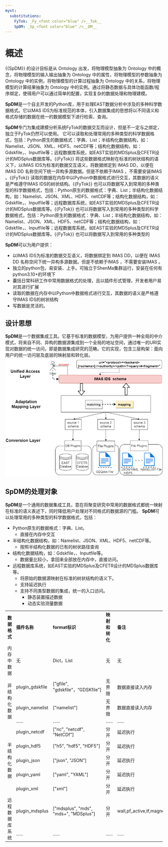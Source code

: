 ```yaml
---
myst:
  substitutions:
    FyTok: _Fy_<font color="blue" />__Tok__
    SpDM: _Sp_<font color="blue" />__DM__
---
```


# 概述
 
 {{SpDM}} 的设计目标是从 Ontology 出发，将物理模型抽象为 Ontology 中的概念，将物理模型的输入输出抽象为 Ontology 中的属性，将物理模型的参数抽象为 Ontology 中的实例，将物理模型的计算过程抽象为 Ontology 中的关系，将物理模型的计算结果抽象为 Ontology 中的实例。通过将静态数据与具体功能函数/程序绑定，使得用户可以通过简单的配置，实现复杂的数据处理和物理建模。

**SpDM**是一个自主开发的Python库，用于处理EAST数据分析中涉及的多种科学数据格式。它以MAS IDS为标准规范的本体，引入数据集成的思想将以不同语义和格式存储的数据在统一的数据模型下进行检索、查询。

**SpDM**专门为集成建模分析系统FyTok的数据交互而设计，但是不一定与之绑定，独立于FyTok仍然可以使用。
它可以读取和处理常用的多种类型的科学数据格式，包括：Python原生的数据格式：字典、List；半结构化数据结构，如：Namelist、JSON、XML、HDF5、netCDF等；结构化数据结构，如：Gdskfile，、Inputfile等；远程数据库系统，如EAST实验的MDSplus及CFETR设计的MDSplus数据库等。{{FyTok}} 将这些数据格式映射在标准的树状结构的语义下，以IMAS IDS为标准的数据交互语义，将数据绑定到 IMAS DD，以便在 IMAS DD 名称空间下统一异构多源数据。但是不依赖于IMAS ，不需要安装IMAS 。{{FyTok}} 读取的数据在内存中以Python中数据格式进行交互，其数据的语义是严格遵守IMAS IDS的树状结构。{{FyTok}} 也可以将数据写入到常用的多种类型的科学数据格式，包括：Python原生的数据格式：字典、List；半结构化数据结构，如：Namelist、JSON、XML、HDF5、netCDF等；结构化数据结构，如：Gdskfile，、Inputfile等；远程数据库系统，如EAST实验的MDSplus及CFETR设计的MDSplus数据库等。{{FyTok}} 也可以将数据写入到常用的多种类型的科学数据格式，包括：Python原生的数据格式：字典、List；半结构化数据结构，如：Namelist、JSON、XML、HDF5、netCDF等；结构化数据结构，如：Gdskfile，、Inputfile等；远程数据库系统，如EAST实验的MDSplus及CFETR设计的MDSplus数据库等。{{FyTok}} 也可以将数据写入到常用的多种类型的
 
**SpDM**可以为用户提供：
- 以IMAS IDS为标准的数据交互语义，将数据绑定到 IMAS DD，以便在 IMAS DD 名称空间下统一异构多源数据。但是不依赖于IMAS ，不需要安装IMAS 。
- 独立的python包，易安装、上手。可独立于ShenMa集群运行，安装在任何有python3.10+的环境下
- 囊括日常科研工作中常用数据格式的处理，且以插件形式管理，开发者用户易对其进行扩展
- 读取的数据在内存中以Python中数据格式进行交互，其数据的语义是严格遵守IMAS IDS的树状结构
- 写数据是灵活的。

## 设计思想  
**SpDM**是一个数据集成工具。它基于标准的数据模型，为用户提供一种全局的中介模式，将来自不同、异构的数据源集成到一个全局的地址空间，通过唯一的URI实现对数据的统一访问，即是数据集成研究的范畴。它的实现，包含三层构架：面向用户的统一访问层及底层的映射层和转化层。
![three-layer](./figures/three-layer_spdb.png)


##  **SpDM的处理对象**

**SpDM**是一个通用的数据集成工具，意在将聚变研究中常用的数据格式都统一映射在标准的语义表述下，同时降低用户处理对不同格式的数据源的门槛。
**SpDM**可以处理常用的多种类型的科学数据格式，包括：
- Python原生的数据格式：字典、List。
    - 直接在内存中交互
- 半结构化数据结构，如：Namelist、JSON、XML、HDF5、netCDF等。
    - 按照半结构化数据的已有的树状路径查询
- 结构化数据结构，如：Gdskfile，、Inputfile等。
    - 数据量比较小，拿回来全部放在内存中，直接访问。
- 远程数据库系统，如EAST实验的MDSplus及CFETR设计的MDSplus数据库等。
    - 将原始的数据源映射在标准的树状结构的语义下。
    - 支持延迟执行
    - 支持不同类型数据的集成，统一的入口访问。
        - 静态装置描述数据
        - 动态实验测量数据


        
<table>
    <tr>
        <td><b>数据格式</b></td>
        <td><b>插件名称</b> </td>
        <td><b>format标识</b></td>
        <td><b>映射和转化</b></td>
        <td><b>备注</b></td>
    </tr>
    <tr>
        <td rowspan="1">内存中数据</td>
        <td>无</td>
        <td>Dict，List</td>
        <td>无</td>
        <td>无</td>
    </tr>
    <tr>
        <td rowspan="3">非结构化数据</td>
        <td>plugin_gdskfile</td>
        <td>["gfile", "gdskfile"，“GDSKfile”]</td>
        <td>无界限</td>
        <td>数据直接读入内存</td>
    </tr>
    <tr>
        <td>plugin_namelist </td>
        <td>["namelist"] </td>
        <td>无界限</td>
        <td>数据直接读入内存</td>
    </tr>
    <tr>
        <td>......</td>
        <td>......</td>
        <td>......</td>
        <td>......</td>
    </tr>
    <tr>
        <td rowspan="5">半结构化数据</td>
        <td>plugin_netcdf</td>
        <td>["nc", "netcdf", "NetCDf"]</td>
        <td>分开</td>
        <td>延迟执行</td>
    </tr>
    <tr>
        <td>plugin_hdf5 </td>
        <td>["h5", "hdf5", "HDF5"]</td>
        <td>分开</td>
        <td>延迟执行</td>
    </tr>
    <tr>
        <td>plugin_json</td>
        <td> ["json", "JSON"]  </td>
        <td>分开</td>
        <td>延迟执行</td>
    </tr>
    <tr>
        <td>plugin_yaml </td>
        <td>["yaml", "YAML"]  </td>
        <td>分开</td>
        <td>延迟执行</td>
    </tr>
    <tr>
        <td>plugin_xml</td>
        <td> ["xml"] </td>
        <td>分开</td>
        <td>延迟执行</td>
    </tr>
    <tr>
        <td rowspan="2">远程数据库系统</td>
        <td>plugin_mdsplus</td>
        <td>["mdsplus", "mds", "mds+", "MDSplus"]</td>
        <td>分开</td>
        <td>wall,pf_active,tf,magnetics,eq</td>
    </tr>
    <tr>
        <td>......</td>
        <td>......</td>
        <td>......</td>
        <td>......</td>
    </tr>

</table>
